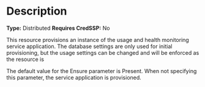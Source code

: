 # Description

**Type:** Distributed
**Requires CredSSP:** No

This resource provisions an instance of the usage and health monitoring service
application. The database settings are only used for initial provisioning, but
the usage settings can be changed and will be enforced as the resource is

The default value for the Ensure parameter is Present. When not specifying this
parameter, the service application is provisioned.
